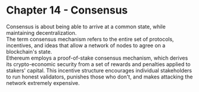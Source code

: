 # Chapter 14 - Consensus
Consensus is about being able to arrive at a common state, while maintaining decentralization.
</br>
The term consensus mechanism refers to the entire set of protocols, incentives, and ideas that allow a network of nodes to agree on a blockchain's state.
</br>
Ethereum employs a proof-of-stake consensus mechanism, which derives its crypto-economic security from a set of rewards and penalties applied to stakers' capital. This incentive structure encourages individual stakeholders to run honest validators, punishes those who don't, and makes attacking the network extremely expensive.